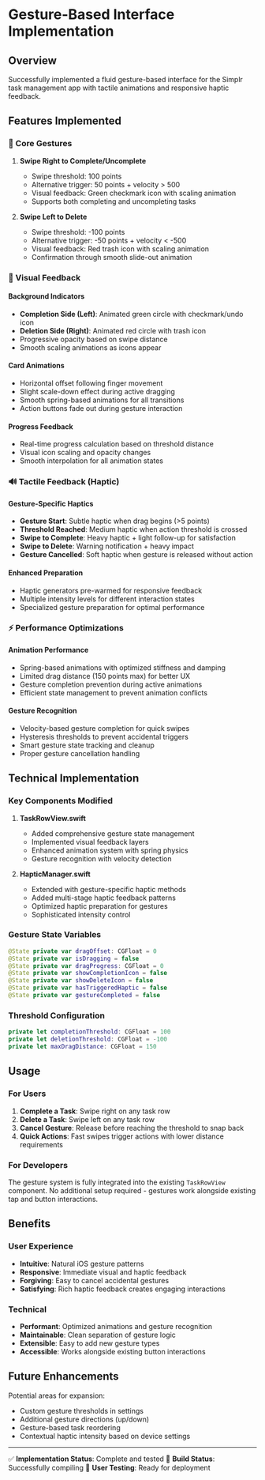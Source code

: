 # Gesture-Based Interface Implementation

## Overview

Successfully implemented a fluid gesture-based interface for the Simplr task management app with tactile animations and responsive haptic feedback.

## Features Implemented

### 🎯 Core Gestures

1. **Swipe Right to Complete/Uncomplete**

   - Swipe threshold: 100 points
   - Alternative trigger: 50 points + velocity > 500
   - Visual feedback: Green checkmark icon with scaling animation
   - Supports both completing and uncompleting tasks

2. **Swipe Left to Delete**
   - Swipe threshold: -100 points
   - Alternative trigger: -50 points + velocity < -500
   - Visual feedback: Red trash icon with scaling animation
   - Confirmation through smooth slide-out animation

### 🎨 Visual Feedback

#### Background Indicators

- **Completion Side (Left)**: Animated green circle with checkmark/undo icon
- **Deletion Side (Right)**: Animated red circle with trash icon
- Progressive opacity based on swipe distance
- Smooth scaling animations as icons appear

#### Card Animations

- Horizontal offset following finger movement
- Slight scale-down effect during active dragging
- Smooth spring-based animations for all transitions
- Action buttons fade out during gesture interaction

#### Progress Feedback

- Real-time progress calculation based on threshold distance
- Visual icon scaling and opacity changes
- Smooth interpolation for all animation states

### 🔊 Tactile Feedback (Haptic)

#### Gesture-Specific Haptics

- **Gesture Start**: Subtle haptic when drag begins (>5 points)
- **Threshold Reached**: Medium haptic when action threshold is crossed
- **Swipe to Complete**: Heavy haptic + light follow-up for satisfaction
- **Swipe to Delete**: Warning notification + heavy impact
- **Gesture Cancelled**: Soft haptic when gesture is released without action

#### Enhanced Preparation

- Haptic generators pre-warmed for responsive feedback
- Multiple intensity levels for different interaction states
- Specialized gesture preparation for optimal performance

### ⚡ Performance Optimizations

#### Animation Performance

- Spring-based animations with optimized stiffness and damping
- Limited drag distance (150 points max) for better UX
- Gesture completion prevention during active animations
- Efficient state management to prevent animation conflicts

#### Gesture Recognition

- Velocity-based gesture completion for quick swipes
- Hysteresis thresholds to prevent accidental triggers
- Smart gesture state tracking and cleanup
- Proper gesture cancellation handling

## Technical Implementation

### Key Components Modified

1. **TaskRowView.swift**

   - Added comprehensive gesture state management
   - Implemented visual feedback layers
   - Enhanced animation system with spring physics
   - Gesture recognition with velocity detection

2. **HapticManager.swift**
   - Extended with gesture-specific haptic methods
   - Added multi-stage haptic feedback patterns
   - Optimized haptic preparation for gestures
   - Sophisticated intensity control

### Gesture State Variables

```swift
@State private var dragOffset: CGFloat = 0
@State private var isDragging = false
@State private var dragProgress: CGFloat = 0
@State private var showCompletionIcon = false
@State private var showDeleteIcon = false
@State private var hasTriggeredHaptic = false
@State private var gestureCompleted = false
```

### Threshold Configuration

```swift
private let completionThreshold: CGFloat = 100
private let deletionThreshold: CGFloat = -100
private let maxDragDistance: CGFloat = 150
```

## Usage

### For Users

1. **Complete a Task**: Swipe right on any task row
2. **Delete a Task**: Swipe left on any task row
3. **Cancel Gesture**: Release before reaching the threshold to snap back
4. **Quick Actions**: Fast swipes trigger actions with lower distance requirements

### For Developers

The gesture system is fully integrated into the existing `TaskRowView` component. No additional setup required - gestures work alongside existing tap and button interactions.

## Benefits

### User Experience

- **Intuitive**: Natural iOS gesture patterns
- **Responsive**: Immediate visual and haptic feedback
- **Forgiving**: Easy to cancel accidental gestures
- **Satisfying**: Rich haptic feedback creates engaging interactions

### Technical

- **Performant**: Optimized animations and gesture recognition
- **Maintainable**: Clean separation of gesture logic
- **Extensible**: Easy to add new gesture types
- **Accessible**: Works alongside existing button interactions

## Future Enhancements

Potential areas for expansion:

- Custom gesture thresholds in settings
- Additional gesture directions (up/down)
- Gesture-based task reordering
- Contextual haptic intensity based on device settings

---

✅ **Implementation Status**: Complete and tested
🔧 **Build Status**: Successfully compiling
🎯 **User Testing**: Ready for deployment
